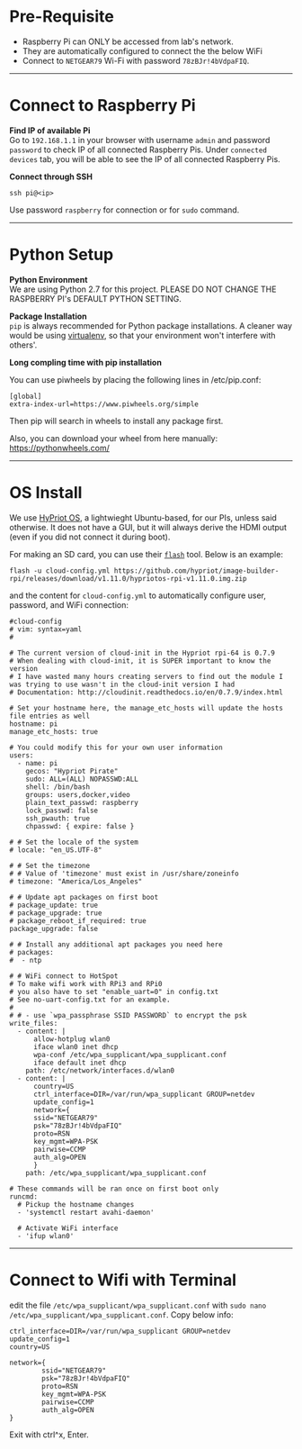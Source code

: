 # Pre-Requisite
* Raspberry Pi can ONLY be accessed from lab's network.
* They are automatically configured to connect the the below WiFi
* Connect to `NETGEAR79` Wi-Fi with password `78zBJr!4bVdpaFIQ`.

---

# Connect to Raspberry Pi
**Find IP of available Pi**  
Go to `192.168.1.1` in your browser with username `admin` and password `password` to check IP of all connected 
Raspberry Pis. Under `connected devices` tab, you will be able to see the IP of all connected Raspberry Pis.

**Connect through SSH**  
```
ssh pi@<ip>
```

Use password `raspberry` for connection or for `sudo` command.

---

# Python Setup
**Python Environment**  
We are using Python 2.7 for this project. PLEASE DO NOT CHANGE THE RASPBERRY PI's DEFAULT PYTHON SETTING.

**Package Installation**  
`pip` is always recommended for Python package installations. A cleaner way would be using 
[virtualenv](https://virtualenv.pypa.io/en/latest/), so that your environment won't interfere with others'.

**Long compling time with pip installation**

You can use piwheels by placing the following lines in /etc/pip.conf:

```
[global]
extra-index-url=https://www.piwheels.org/simple
```

Then pip will search in wheels to install any package first.

Also, you can download your wheel from here manually:
https://pythonwheels.com/

---

# OS Install
We use [HyPriot OS](https://blog.hypriot.com/), a lightwieght Ubuntu-based, for our PIs, unless said otherwise. It does not have a GUI, but it will always derive the HDMI output (even if you did not connect it during boot). 

For making an SD card, you can use their [`flash`](https://github.com/hypriot/flash) tool. Below is an example:

```
flash -u cloud-config.yml https://github.com/hypriot/image-builder-rpi/releases/download/v1.11.0/hypriotos-rpi-v1.11.0.img.zip
```

and the content for `cloud-config.yml` to automatically configure user, password, and WiFi connection:
```
#cloud-config
# vim: syntax=yaml
#

# The current version of cloud-init in the Hypriot rpi-64 is 0.7.9
# When dealing with cloud-init, it is SUPER important to know the version
# I have wasted many hours creating servers to find out the module I was trying to use wasn't in the cloud-init version I had
# Documentation: http://cloudinit.readthedocs.io/en/0.7.9/index.html

# Set your hostname here, the manage_etc_hosts will update the hosts file entries as well
hostname: pi
manage_etc_hosts: true

# You could modify this for your own user information
users:
  - name: pi
    gecos: "Hypriot Pirate"
    sudo: ALL=(ALL) NOPASSWD:ALL
    shell: /bin/bash
    groups: users,docker,video
    plain_text_passwd: raspberry
    lock_passwd: false
    ssh_pwauth: true
    chpasswd: { expire: false }

# # Set the locale of the system
# locale: "en_US.UTF-8"

# # Set the timezone
# # Value of 'timezone' must exist in /usr/share/zoneinfo
# timezone: "America/Los_Angeles"

# # Update apt packages on first boot
# package_update: true
# package_upgrade: true
# package_reboot_if_required: true
package_upgrade: false

# # Install any additional apt packages you need here
# packages:
#  - ntp

# # WiFi connect to HotSpot
# To make wifi work with RPi3 and RPi0
# you also have to set "enable_uart=0" in config.txt
# See no-uart-config.txt for an example.
#
# # - use `wpa_passphrase SSID PASSWORD` to encrypt the psk
write_files:
  - content: |
      allow-hotplug wlan0
      iface wlan0 inet dhcp
      wpa-conf /etc/wpa_supplicant/wpa_supplicant.conf
      iface default inet dhcp
    path: /etc/network/interfaces.d/wlan0
  - content: |
      country=US
      ctrl_interface=DIR=/var/run/wpa_supplicant GROUP=netdev
      update_config=1
      network={
      ssid="NETGEAR79"
      psk="78zBJr!4bVdpaFIQ"
      proto=RSN
      key_mgmt=WPA-PSK
      pairwise=CCMP
      auth_alg=OPEN
      }
    path: /etc/wpa_supplicant/wpa_supplicant.conf

# These commands will be ran once on first boot only
runcmd:
  # Pickup the hostname changes
  - 'systemctl restart avahi-daemon'

  # Activate WiFi interface
  - 'ifup wlan0'
```


---

# Connect to Wifi with Terminal
edit the file `/etc/wpa_supplicant/wpa_supplicant.conf` with `sudo nano /etc/wpa_supplicant/wpa_supplicant.conf`. Copy below info:

```
ctrl_interface=DIR=/var/run/wpa_supplicant GROUP=netdev
update_config=1
country=US

network={
        ssid="NETGEAR79"
        psk="78zBJr!4bVdpaFIQ"
        proto=RSN
        key_mgmt=WPA-PSK
        pairwise=CCMP
        auth_alg=OPEN
}
```


Exit with ctrl^x, Enter.
